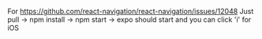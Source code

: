 For https://github.com/react-navigation/react-navigation/issues/12048
Just pull -> npm install -> npm start -> expo should start and you can click 'i' for iOS 

